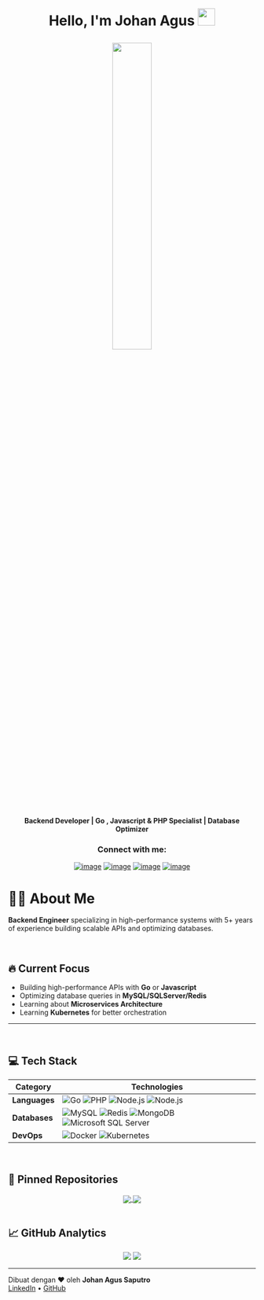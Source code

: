   <h1><p align="center">Hello, I'm Johan Agus <a href="https://rahulmahesh.me/"><img src="https://media.giphy.com/media/hvRJCLFzcasrR4ia7z/giphy.gif" width="35px"></a></p></h1><p></p>
<p align="center"><img src="https://user-images.githubusercontent.com/22797857/90096358-dba16400-dd54-11ea-8e44-e181ada72661.gif" width="40%"></p>
<p align="center"> <b>Backend Developer | Go , Javascript & PHP Specialist | Database Optimizer</b></p>

<h3 align="center">Connect with me:</h3>
<div align="center">
<p><a href="https://www.linkedin.com/in/johan-agus/"><img src="https://img.shields.io/badge/LinkedIn-0077B5?style=for-the-badge&amp;logo=linkedin&amp;logoColor=white" alt="image"></a>
<a href="https://www.instagram.com/johan_agus96/"><img src="https://img.shields.io/badge/Instagram-E4405F?style=for-the-badge&amp;logo=instagram&amp;logoColor=white" alt="image"></a>
<a href="mailto:johanagus.it@gmail.com"><img src="https://img.shields.io/badge/Gmail-D14836?style=for-the-badge&amp;logo=gmail&amp;logoColor=white" alt="image"></a>
<a href="https://wa.me/6281280014887"><img src="https://img.shields.io/badge/Whatsapp-25D366?style=for-the-badge&amp;logo=whatsapp&amp;logoColor=white" alt="image"></a></p>
</div>

# 👨‍💻 **About Me**
**Backend Engineer** specializing in high-performance systems with 5+ years of experience building scalable APIs and optimizing databases.

</br>

## 🔥 Current Focus
- Building high-performance APIs with **Go** or **Javascript**
- Optimizing database queries in **MySQL/SQLServer/Redis**
- Learning about **Microservices Architecture**
- Learning **Kubernetes** for better orchestration

---

</br>

## 💻 Tech Stack

| Category   | Technologies                                                                                     |
|------------|-------------------------------------------------------------------------------------------------|
| **Languages** | ![Go](https://img.shields.io/badge/Go-00ADD8?logo=go&logoColor=white) ![PHP](https://img.shields.io/badge/PHP-777BB4?logo=php&logoColor=white) ![Node.js](https://img.shields.io/badge/Node.js-339933?logo=nodedotjs&logoColor=white) ![Node.js](https://img.shields.io/badge/javascript-F0DB4F?logo=javascript&logoColor=black) |
| **Databases** | ![MySQL](https://img.shields.io/badge/MySQL-4479A1?logo=mysql&logoColor=white) ![Redis](https://img.shields.io/badge/Redis-DC382D?logo=redis&logoColor=white) ![MongoDB](https://img.shields.io/badge/MongoDB-47A248?logo=mongodb&logoColor=white) ![Microsoft SQL Server](https://img.shields.io/badge/Microsoft%20SQL%20Server-CC2927?logo=microsoftsqlserver&logoColor=white) |
| **DevOps** | ![Docker](https://img.shields.io/badge/Docker-2496ED?logo=docker&logoColor=white) ![Kubernetes](https://img.shields.io/badge/Kubernetes-326CE5?logo=kubernetes&logoColor=white) |

</br>

## 📌 Pinned Repositories
<div align="center">
  <a href="https://github.com/johanagus/simple-erp">
    <img align="center" src="https://github-readme-stats.vercel.app/api/pin/?username=johanagus&repo=simple-erp&theme=vue" />
  </a>
  <a href="https://github.com/johanagus/prab">
    <img align="center" src="https://github-readme-stats.vercel.app/api/pin/?username=johanagus&repo=prab&theme=vue" />
  </a>
</div>


</br>

## 📈 GitHub Analytics

<p align="center">
  <img src="https://github-readme-stats.vercel.app/api?username=johanagus&amp;show_icons=true&amp;count_private=true&amp;theme=vue&amp;hide=issues&amp;line_height=32">
  <img src="https://github-readme-streak-stats.herokuapp.com/?user=johanagus&amp;">
</p>

---

Dibuat dengan ❤️ oleh **Johan Agus Saputro**  
[LinkedIn](https://www.linkedin.com/in/johan-agus/) • [GitHub](https://github.com/johanagus)

